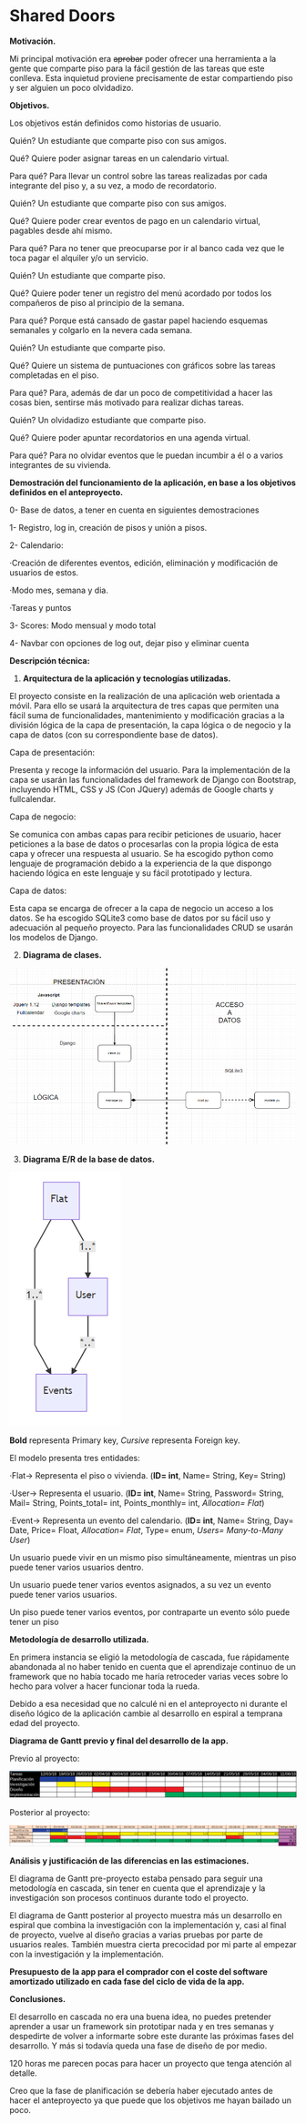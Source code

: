 # Shared Doors

**Motivación.**

Mi principal motivación era ~~aprobar~~ poder ofrecer una herramienta a la gente que comparte piso para la fácil gestión de las tareas que este conlleva. Esta inquietud proviene precisamente de estar compartiendo piso y ser alguien un poco olvidadizo.

**Objetivos.**

Los objetivos están definidos como historias de usuario.


Quién? Un estudiante que comparte piso con sus amigos.

Qué? Quiere poder asignar tareas en un calendario virtual.

Para qué? Para llevar un control sobre las tareas realizadas por cada integrante del piso y, a su vez, a modo de recordatorio.


Quién? Un estudiante que comparte piso con sus amigos.

Qué? Quiere poder crear eventos de pago en un calendario virtual, pagables desde ahí mismo. 

Para qué? Para no tener que preocuparse por ir al banco cada vez que le toca pagar el alquiler y/o un servicio.


Quién? Un estudiante que comparte piso.

Qué? Quiere poder tener un registro del menú acordado por todos los compañeros de piso al principio de la semana.

Para qué? Porque está cansado de gastar papel haciendo esquemas semanales y colgarlo en la nevera cada semana.


Quién? Un estudiante que comparte piso.

Qué? Quiere un sistema de puntuaciones con gráficos sobre las tareas completadas en el piso.

Para qué? Para, además de dar un poco de competitividad a hacer las cosas bien, sentirse más motivado para realizar dichas tareas.


Quién? Un olvidadizo estudiante que comparte piso.

Qué? Quiere poder apuntar recordatorios en una agenda virtual.

Para qué? Para no olvidar eventos que le puedan incumbir a él o a varios integrantes de su vivienda.


**Demostración del funcionamiento de la aplicación, en base a los objetivos definidos en el anteproyecto.**

0- Base de datos, a tener en cuenta en siguientes demostraciones

1- Registro, log in, creación de pisos y unión a pisos.

2- Calendario: 

·Creación de diferentes eventos, edición, eliminación y     modificación de usuarios de estos.

·Modo mes, semana y dia.

·Tareas y puntos

3- Scores: Modo mensual y modo total

4- Navbar con opciones de log out, dejar piso y eliminar cuenta

**Descripción técnica:**

1. **Arquitectura de la aplicación y tecnologías utilizadas.**

El proyecto consiste en la realización de una aplicación web orientada a móvil. Para ello se usará la arquitectura de tres capas que permiten una fácil suma de funcionalidades, mantenimiento y modificación gracias a la división lógica de la capa de presentación, la capa lógica o de negocio y la capa de datos (con su correspondiente base de datos).

Capa de presentación:

Presenta y recoge la información del usuario. Para la implementación de la capa se usarán las funcionalidades del framework de Django con Bootstrap, incluyendo HTML, CSS y JS (Con JQuery) además de Google charts y fullcalendar.

Capa de negocio:

Se comunica con ambas capas para recibir peticiones de usuario, hacer peticiones a la base de datos o procesarlas con la propia lógica de esta capa y ofrecer una respuesta al usuario. Se ha escogido python como lenguaje de programación debido a la experiencia de la que dispongo haciendo lógica en este lenguaje y su fácil prototipado y lectura.

Capa de datos:

Esta capa se encarga de ofrecer a la capa de negocio un acceso a los datos. Se ha escogido SQLite3 como base de datos por su fácil uso y adecuación al pequeño proyecto. Para las funcionalidades CRUD se usarán los modelos de Django.

2. **Diagrama de clases.**

![image alt text](image_3.PNG)

3. **Diagrama E/R de la base de datos.**

![image alt text](image_0.png)

**Bold** representa Primary key, *Cursive* representa Foreign key.

El modelo presenta tres entidades:

·Flat-> Representa el piso o vivienda. (**ID= int**, Name= String, Key= String)

·User-> Representa el usuario. (**ID= int**, Name= String, Password= String, Mail= String, Points_total= int, Points_monthly= int, *Allocation= Flat*)

·Event-> Representa un evento del calendario. (**ID= int**, Name= String, Day= Date, Price= Float, *Allocation= Flat*, Type= enum, *Users= Many-to-Many User*)

Un usuario puede vivir en un mismo piso simultáneamente, mientras un piso puede tener varios usuarios dentro.

Un usuario puede tener varios eventos asignados, a su vez un evento puede tener varios usuarios.

Un piso puede tener varios eventos, por contraparte un evento sólo puede tener un piso

**Metodología de desarrollo utilizada.**

En primera instancia se eligió la metodología de cascada, fue rápidamente abandonada al no haber tenido en cuenta que el aprendizaje continuo de un framework que no había tocado me haría retroceder varias veces sobre lo hecho para volver a hacer funcionar toda la rueda.

Debido a esa necesidad que no calculé ni en el anteproyecto ni durante el diseño lógico de la aplicación cambie al desarrollo en espiral a temprana edad del proyecto.

**Diagrama de Gantt previo y final del desarrollo de la app.**

Previo al proyecto:

![image alt text](image_1.png)

Posterior al proyecto:

![image alt text](image_2.png)

**Análisis y justificación de las diferencias en las estimaciones.**

El diagrama de Gantt pre-proyecto estaba pensado para seguir una metodología en cascada, sin tener en cuenta que el aprendizaje y la investigación son procesos continuos durante todo el proyecto. 

El diagrama de Gantt posterior al proyecto muestra más un desarrollo en espiral que combina la investigación con la implementación y, casi al final de proyecto, vuelve al diseño gracias a varias pruebas por parte de usuarios reales. También muestra cierta precocidad por mi parte al empezar con la investigación y la implementación.

**Presupuesto de la app para el comprador con el coste del software amortizado utilizado en cada fase del ciclo de vida de la app.**

**Conclusiones.**

El desarrollo en cascada no era una buena idea, no puedes pretender aprender a usar un framework sin prototipar nada y en tres semanas y despedirte de volver a informarte sobre este durante las próximas fases del desarrollo. Y más si todavía queda una fase de diseño de por medio.

120 horas me parecen pocas para hacer un proyecto que tenga atención al detalle.

Creo que la fase de planificación se debería haber ejecutado antes de hacer el anteproyecto ya que puede que los objetivos me hayan bailado un poco.

